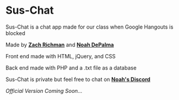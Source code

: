 # Sus-Chat
Sus-Chat is a chat app made for our class when Google Hangouts is blocked

Made by **[Zach Richman](https://about.zachrichman.repl.co)** and **[Noah DePalma](https://github.com/TacoSnack)**

Front end made with HTML, jQuery, and CSS

Back end made with PHP and a .txt file as a database

Sus-Chat is private but feel free to chat on **[Noah's Discord](https://discord.gg/EcDxYEFAPA)**

_Official Version Coming Soon..._